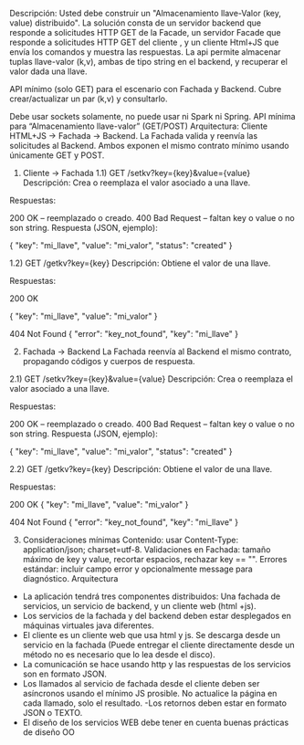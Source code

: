 Descripción:
Usted debe construir un "Almacenamiento llave-Valor (key, value) distribuido". La solución consta de un servidor backend que responde a solicitudes HTTP GET de la Facade, un servidor Facade que responde a solicitudes HTTP GET del cliente , y un cliente Html+JS que envía los comandos y muestra las respuestas. La api permite almacenar tuplas llave-valor (k,v), ambas de tipo string en el backend, y recuperar el valor dada una llave. 
 
API mínimo (solo GET) para el escenario con Fachada y Backend. Cubre crear/actualizar un par (k,v) y consultarlo.

Debe usar sockets solamente, no puede usar ni Spark ni Spring.
API mínima para “Almacenamiento llave-valor” (GET/POST)
Arquitectura: Cliente HTML+JS → Fachada → Backend. La Fachada valida y reenvía las solicitudes al Backend. Ambos exponen el mismo contrato mínimo usando únicamente GET y POST.

1) Cliente → Fachada
1.1) GET /setkv?key={key}&value={value}
Descripción: Crea o reemplaza el valor asociado a una llave.

Respuestas:

200 OK – reemplazado  o creado.
400 Bad Request – faltan key o value o no son string.
Respuesta (JSON, ejemplo):

{ "key": "mi_llave", "value": "mi_valor", "status": "created" }

1.2) GET /getkv?key={key}
Descripción: Obtiene el valor de una llave.

Respuestas:

200 OK

{ "key": "mi_llave", "value": "mi_valor" }

404 Not Found
{ "error": "key_not_found", "key": "mi_llave" }

2) Fachada → Backend
La Fachada reenvía al Backend el mismo contrato, propagando códigos y cuerpos de respuesta.

2.1) GET /setkv?key={key}&value={value}
Descripción: Crea o reemplaza el valor asociado a una llave.

Respuestas:

200 OK – reemplazado  o creado.
400 Bad Request – faltan key o value o no son string.
Respuesta (JSON, ejemplo):

{ "key": "mi_llave", "value": "mi_valor", "status": "created" }

2.2) GET /getkv?key={key}
Descripción: Obtiene el valor de una llave.

Respuestas:

200 OK
{ "key": "mi_llave", "value": "mi_valor" }

404 Not Found
{ "error": "key_not_found", "key": "mi_llave" }

3) Consideraciones mínimas
Contenido: usar Content-Type: application/json; charset=utf-8.
Validaciones en Fachada: tamaño máximo de key y value, recortar espacios, rechazar key == "".
Errores estándar: incluir campo error y opcionalmente message para diagnóstico.
Arquitectura
 
- La aplicación tendrá tres componentes distribuidos: Una fachada de servicios, un servicio de backend, y un cliente web (html +js).
- Los servicios de la fachada y del backend deben estar desplegados en máquinas virtuales java  diferentes.
- El cliente es un cliente web que usa html y js. Se descarga desde un servicio en la fachada (Puede entregar el cliente directamente desde un método no es necesario que lo lea desde el disco).
- La comunicación se hace usando http y las respuestas de los servicios son en formato JSON.
- Los llamados al servicio de fachada desde el cliente deben ser asíncronos usando el mínimo JS prosible. No actualice la página en cada llamado, solo el resultado.
-Los retornos deben estar  en formato JSON o TEXTO.
- El diseño de los servicios WEB debe tener en cuenta buenas prácticas de diseño OO


